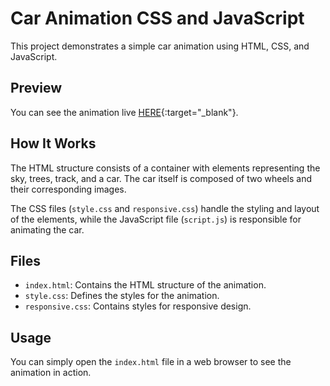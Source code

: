 # Car Animation CSS and JavaScript

This project demonstrates a simple car animation using HTML, CSS, and JavaScript.

## Preview

You can see the animation live [HERE](https://lambent-sorbet-407341.netlify.app/){:target="\_blank"}.

## How It Works

The HTML structure consists of a container with elements representing the sky, trees, track, and a car. The car itself is composed of two wheels and their corresponding images.

The CSS files (`style.css` and `responsive.css`) handle the styling and layout of the elements, while the JavaScript file (`script.js`) is responsible for animating the car.

## Files

- `index.html`: Contains the HTML structure of the animation.
- `style.css`: Defines the styles for the animation.
- `responsive.css`: Contains styles for responsive design.

## Usage

You can simply open the `index.html` file in a web browser to see the animation in action.

